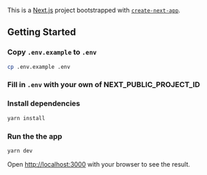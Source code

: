 This is a [Next.js](https://nextjs.org/) project bootstrapped with
[`create-next-app`](https://github.com/vercel/next.js/tree/canary/packages/create-next-app).

## Getting Started

### Copy `.env.example` to `.env`
```bash
cp .env.example .env
```

### Fill in `.env` with your own of NEXT_PUBLIC_PROJECT_ID

### Install dependencies
```bash
yarn install
````

### Run the the app
```bash
yarn dev
```

Open [http://localhost:3000](http://localhost:3000) with your browser to see the result.
